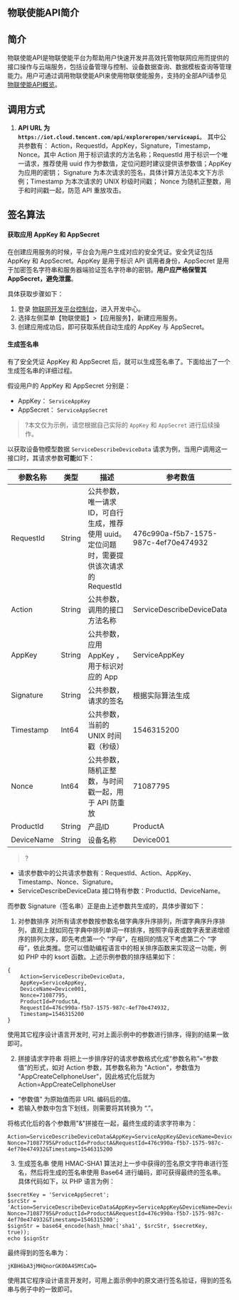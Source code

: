 ## 物联使能API简介

## 简介

物联使能API是物联使能平台为帮助用户快速开发并高效托管物联网应用而提供的接口操作与云端服务，包括设备管理与控制、设备数据查询、数据模板查询等管理能力。用户可通过调用物联使能API来使用物联使能服务，支持的全部API请参见[物联使能API概览](l)。

## 调用方式

1. **API URL 为 `https://iot.cloud.tencent.com/api/exploreropen/serviceapi`**。
   其中公共参数有： Action，RequestId，AppKey，Signature，Timestamp，Nonce。其中 Action 用于标识请求的方法名称；RequestId 用于标识一个唯一请求，推荐使用 uuid 作为参数值，定位问题时建议提供该参数值；AppKey 为应用的密钥； Signature 为本次请求的签名，具体计算方法见本文下方示例；Timestamp  为本次请求的 UNIX 秒级时间戳； Nonce 为随机正整数，用于和时间戳一起，防范 API 重放攻击。


## 签名算法

#### 获取应用 AppKey 和 AppSecret

在创建应用服务的时候，平台会为用户生成对应的安全凭证。安全凭证包括 AppKey 和 AppSecret。AppKey 是用于标识 API 调用者身份，AppSecret 是用于加密签名字符串和服务器端验证签名字符串的密钥。**用户应严格保管其 AppSecret，避免泄露**。

具体获取步骤如下：

1. 登录 [物联网开发平台控制台](https://console.cloud.tencent.com/iotexplorer)，进入开发中心。
2. 选择左侧菜单【物联使能】>【应用服务】，新建应用服务。
3. 创建应用成功后，即可获取系统自动生成的 AppKey 与 AppSecret。

#### 生成签名串

有了安全凭证 AppKey 和 AppSecret 后，就可以生成签名串了。下面给出了一个生成签名串的详细过程。

假设用户的 AppKey 和 AppSecret 分别是：

- AppKey： `ServiceAppKey`
- AppSecret： `ServiceAppSecret`

>?本文仅为示例，请您根据自己实际的 `AppKey` 和 `AppSecret` 进行后续操作。

以获取设备物模型数据 `ServiceDescribeDeviceData` 请求为例，当用户调用这一接口时，其请求参数**可能**如下：

| 参数名称   | 类型   | 描述                                                         | 参考数值                             |
| ---------- | ------ | ------------------------------------------------------------ | ------------------------------------ |
| RequestId  | String | 公共参数，唯一请求 ID，可自行生成，推荐使用 uuid。定位问题时，需要提供该次请求的 RequestId | 476c990a-f5b7-1575-987c-4ef70e474932 |
| Action     | String | 公共参数，调用的接口方法名称                                 | ServiceDescribeDeviceData            |
| AppKey     | String | 公共参数，应用 AppKey ，用于标识对应的 App                   | ServiceAppKey                        |
| Signature  | String | 公共参数，请求的签名                                         | 根据实际算法生成                     |
| Timestamp  | Int64  | 公共参数，当前的  UNIX 时间戳（秒级）                        | 1546315200                           |
| Nonce      | Int64  | 公共参数，随机正整数，与时间戳一起，用于 API 防重放          | 71087795                             |
| ProductId  | String | 产品ID                                                       | ProductA                             |
| DeviceName | String | 设备名称                                                     | Device001                            |


>?

- 请求参数中的公共请求参数有：RequestId、Action、AppKey、Timestamp、Nonce、Signature。
- ServiceDescribeDeviceData 接口特有参数：ProductId、DeviceName。

而参数 Signature（签名串）正是由上述参数共生成的，具体步骤如下：

1. 对参数排序
   对所有请求参数按参数名做字典序升序排列，所谓字典序升序排列，直观上就如同在字典中排列单词一样排序，按照字母表或数字表里递增顺序的排列次序，即先考虑第一个 “字母”，在相同的情况下考虑第二个 “字母”，依此类推。您可以借助编程语言中的相关排序函数来实现这一功能，例如 PHP 中的 ksort 函数。上述示例参数的排序结果如下：

```
{
    Action=ServiceDescribeDeviceData,
    AppKey=ServiceAppKey,
    DeviceName=Device001,
    Nonce=71087795,
    ProductId=ProductA,
    RequestId=476c990a-f5b7-1575-987c-4ef70e474932,
    Timestamp=1546315200
}
```

使用其它程序设计语言开发时, 可对上面示例中的参数进行排序，得到的结果一致即可。

2. 拼接请求字符串
   将把上一步排序好的请求参数格式化成“参数名称”=“参数值”的形式，如对 Action 参数，其参数名称为 "Action"，参数值为 "AppCreateCellphoneUser"，因此格式化后就为 Action=AppCreateCellphoneUser

  - “参数值” 为原始值而非 URL 编码后的值。
  - 若输入参数中包含下划线，则需要将其转换为 “.”。

将格式化后的各个参数用"&"拼接在一起，最终生成的请求字符串为：

```
Action=ServiceDescribeDeviceData&AppKey=ServiceAppKey&DeviceName=Device001& Nonce=71087795&ProductId=ProductA&RequestId=476c990a-f5b7-1575-987c-4ef70e474932&Timestamp=1546315200
```

3. 生成签名串
   使用 HMAC-SHA1 算法对上一步中获得的签名原文字符串进行签名，然后将生成的签名串使用 Base64 进行编码，即可获得最终的签名串。
   具体代码如下，以 PHP 语言为例：

```
$secretKey = 'ServiceAppSecret';
$srcStr = 'Action=ServiceDescribeDeviceData&AppKey=ServiceAppKey&DeviceName=Device001& Nonce=71087795&ProductId=ProductA&RequestId=476c990a-f5b7-1575-987c-4ef70e474932&Timestamp=1546315200';
$signStr = base64_encode(hash_hmac('sha1', $srcStr, $secretKey, true));
echo $signStr
```

最终得到的签名串为：

```
jKBH6bA3jMHQnorGK00A4SMtCaQ=
```

使用其它程序设计语言开发时，可用上面示例中的原文进行签名验证，得到的签名串与例子中的一致即可。

